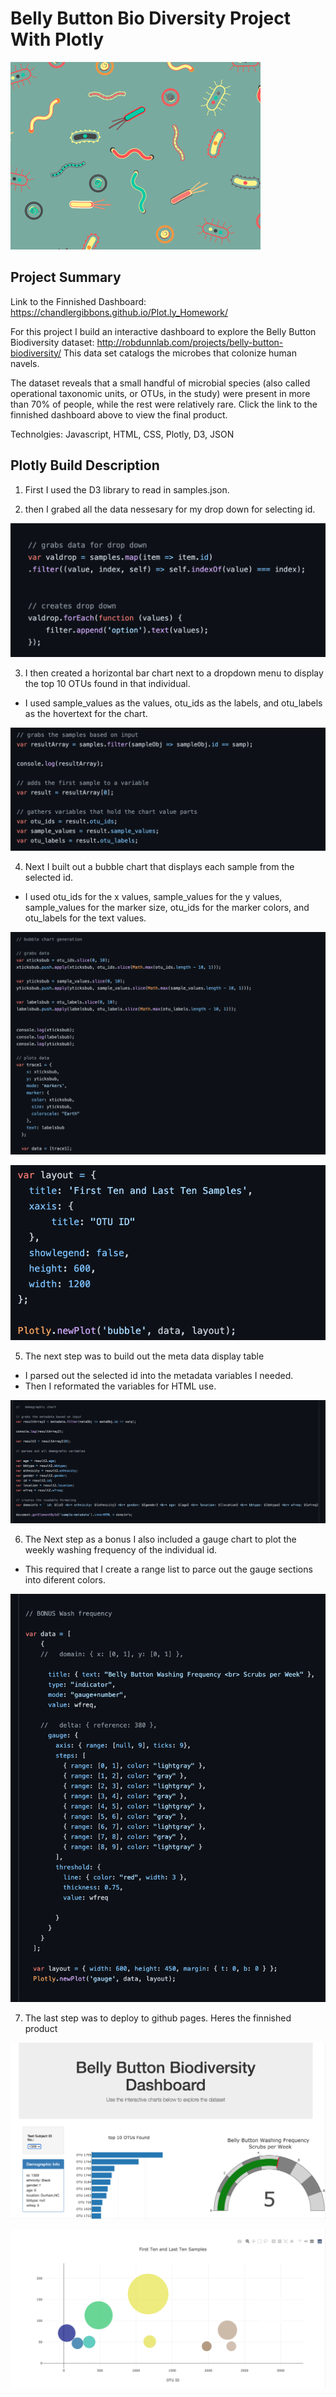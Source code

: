 # Belly Button Bio Diversity Project With Plotly 

![](bacteria.gif)

## Project Summary

Link to the Finnished Dashboard: https://chandlergibbons.github.io/Plot.ly_Homework/

For this project I build an interactive dashboard to explore the Belly Button Biodiversity dataset: http://robdunnlab.com/projects/belly-button-biodiversity/ 
This data set catalogs the microbes that colonize human navels.

The dataset reveals that a small handful of microbial species (also called operational taxonomic units, or OTUs, in the study) were present in more than 70% of people, while the rest were relatively rare. Click the link to the finnished dashboard above to view the final product. 

Technolgies: Javascript, HTML, CSS, Plotly, D3, JSON

## Plotly Build Description

1. First I used the D3 library to read in samples.json.

2. then I grabed all the data nessesary for my drop down for selecting id. 

![](plt_0.png)

3. I then created a horizontal bar chart next to a dropdown menu to display the top 10 OTUs found in that individual.

* I used sample_values as the values, otu_ids as the labels, and otu_labels as the hovertext for the chart.

![](plt_1.png)

4. Next I built out a bubble chart that displays each sample from the selected id.

* I used otu_ids for the x values, sample_values for the y values, sample_values for the marker size, otu_ids for the marker colors, and otu_labels for the text values.

![](plt_2.png)

![](plt_3.png)

5. The next step was to build out the meta data display table

* I parsed out the selected id into the metadata variables I needed.
* Then I reformated the variables for HTML use.

![](plt_4.png)

6. The Next step as a bonus I also included a gauge chart to plot the weekly washing frequency of the individual id.

* This required that I create a range list to parce out the gauge sections into diferent colors.

![](plt_5.png)

7. The last step was to deploy to github pages. Heres the finnished product

![](plotly_dashboard_1.png)

![](plotly_dashboard_2.png)






